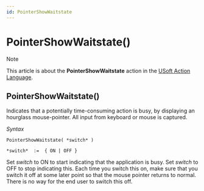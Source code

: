 ```yaml
---
id: PointerShowWaitstate
---
```


# PointerShowWaitstate()



> [!NOTE]
> This article is about the **PointerShowWaitstate** action in the [USoft Action Language](/docs/Task%20flow/Action%20Language%20reference/USoft%20Action%20Language.md).

## **PointerShowWaitstate()**

Indicates that a potentially time-consuming action is busy, by displaying an hourglass mouse-pointer. All input from keyboard or mouse is captured.

*Syntax*
 

```
PointerShowWaitstate( *switch* )

*switch*  :=  { ON | OFF }
```

Set *switch* to ON to start indicating that the application is busy. Set *switch* to OFF to stop indicating this. Each time you switch this on, make sure that you switch it off at some later point so that the mouse pointer returns to normal. There is no way for the end user to switch this off.